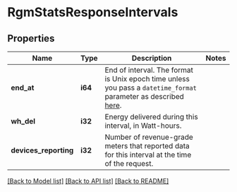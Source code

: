 # RgmStatsResponseIntervals

## Properties

Name | Type | Description | Notes
------------ | ------------- | ------------- | -------------
**end_at** | **i64** | End of interval. The format is Unix epoch time unless you pass a `datetime_format` parameter as described [here](https://developer.enphase.com/docs#Datetimes). | 
**wh_del** | **i32** | Energy delivered during this interval, in Watt-hours. | 
**devices_reporting** | **i32** | Number of revenue-grade meters that reported data for this interval at the time of the request. | 

[[Back to Model list]](../README.md#documentation-for-models) [[Back to API list]](../README.md#documentation-for-api-endpoints) [[Back to README]](../README.md)


